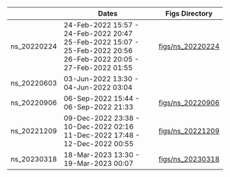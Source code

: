 |   |  Dates |  Figs Directory |
|---|---|---|
|  ns_20220224 | 24-Feb-2022 15:57 - 24-Feb-2022 20:47 <br/> 25-Feb-2022 15:07 - 25-Feb-2022 20:56 <br/> 26-Feb-2022 20:05 - 27-Feb-2022 01:55 | [figs/ns_20220224](https://github.com/ianan/nsx_summ/tree/main/figs/ns_20220224/index.md) |
|  ns_20220603 | 03-Jun-2022 13:30 - 04-Jun-2022 03:04  |  |
|  ns_20220906 | 06-Sep-2022 15:44 - 06-Sep-2022 21:33  | [figs/ns_20220906](https://github.com/ianan/nsx_summ/tree/main/figs/ns_20220906/index.md)  |
|  ns_20221209 |  09-Dec-2022 23:38 - 10-Dec-2022 02:16 <br/> 11-Dec-2022 17:48 - 12-Dec-2022 00:55 | [figs/ns_20221209](https://github.com/ianan/nsx_summ/tree/main/figs/ns_20221209/index.md) |
|  ns_20230318 |  18-Mar-2023 13:30 - 19-Mar-2023 00:07 | [figs/ns_20230318](https://github.com/ianan/nsx_summ/tree/main/figs/ns_20230318/index.md) |